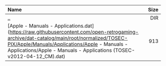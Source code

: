 |Name|Size|
|:---|---:|
|[..](../index.html)|DIR|
|[Apple - Manuals - Applications.dat](https://raw.githubusercontent.com/open-retrogaming-archive/dat-catalog/main/root/normalized/TOSEC-PIX/Apple/Manuals/Applications/Apple - Manuals - Applications/Apple - Manuals - Applications (TOSEC-v2012-04-12_CM).dat)|913|
